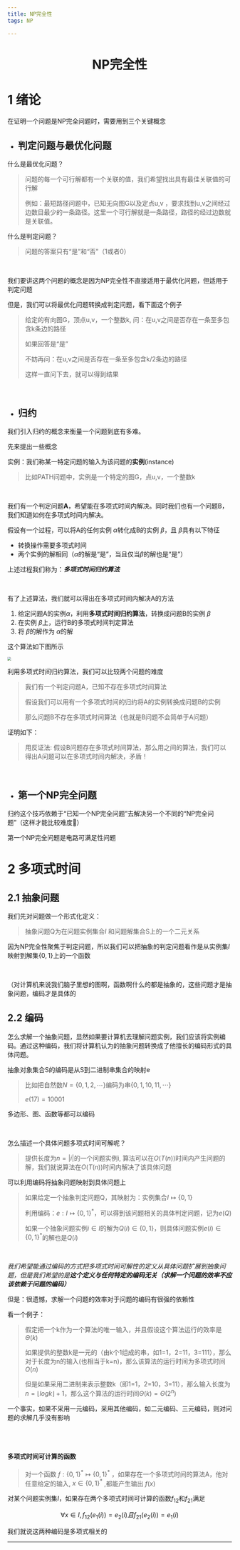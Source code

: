 ```yaml
---
title: NP完全性
tags: NP

---
```


<script type="text/x-mathjax-config">
MathJax.Hub.Config({
tex2jax: {
skipTags: ['script', 'noscript', 'style', 'textarea', 'pre'],
inlineMath: [['$','$']]
}
});
</script>
<script src='https://cdnjs.cloudflare.com/ajax/libs/mathjax/2.7.5/latest.js?config=TeX-MML-AM_CHTML' async></script>
<script type="text/x-mathjax-config">
MathJax.Hub.Config({
tex2jax: {
skipTags: ['script', 'noscript', 'style', 'textarea', 'pre'],
inlineMath: [['$','$']]
}
});
</script>
<script src='https://cdnjs.cloudflare.com/ajax/libs/mathjax/2.7.5/latest.js?config=TeX-MML-AM_CHTML' async></script>
<script type="text/x-mathjax-config">
MathJax.Hub.Config({
tex2jax: {
skipTags: ['script', 'noscript', 'style', 'textarea', 'pre'],
inlineMath: [['$','$']]
}
});
</script>
<script src='https://cdnjs.cloudflare.com/ajax/libs/mathjax/2.7.5/latest.js?config=TeX-MML-AM_CHTML' async></script>
<script type="text/x-mathjax-config">
MathJax.Hub.Config({
tex2jax: {
skipTags: ['script', 'noscript', 'style', 'textarea', 'pre'],
inlineMath: [['$','$']]
}
});
</script>
<script src='https://cdnjs.cloudflare.com/ajax/libs/mathjax/2.7.5/latest.js?config=TeX-MML-AM_CHTML' async></script>
<script type="text/x-mathjax-config">
MathJax.Hub.Config({
tex2jax: {
skipTags: ['script', 'noscript', 'style', 'textarea', 'pre'],
inlineMath: [['$','$']]
}
});
</script>
<script src='https://cdnjs.cloudflare.com/ajax/libs/mathjax/2.7.5/latest.js?config=TeX-MML-AM_CHTML' async></script>
<script type="text/x-mathjax-config">
MathJax.Hub.Config({
tex2jax: {
skipTags: ['script', 'noscript', 'style', 'textarea', 'pre'],
inlineMath: [['$','$']]
}
});
</script>
<script src='https://cdnjs.cloudflare.com/ajax/libs/mathjax/2.7.5/latest.js?config=TeX-MML-AM_CHTML' async></script>


# <center>NP完全性</center>

# 1 绪论

在证明一个问题是NP完全问题时，需要用到三个关键概念

* ## 判定问题与最优化问题

什么是最优化问题？

> 问题的每一个可行解都有一个关联的值，我们希望找出具有最佳关联值的可行解  
>
> 例如：最短路径问题中，已知无向图G以及定点u,v ，要求找到u,v之间经过边数目最少的一条路径。这里一个可行解就是一条路径，路径的经过边数就是关联值。

什么是判定问题？

> 问题的答案只有“是”和“否”（1或者0）

<br/>

我们要讲这两个问题的概念是因为NP完全性不直接适用于最优化问题，但适用于判定问题

但是，我们可以将最优化问题转换成判定问题，看下面这个例子

> 给定的有向图G，顶点u,v，一个整数k, 问：在u,v之间是否存在一条至多包含k条边的路径
>
> 如果回答是“是”  
>
> 不妨再问：在u,v之间是否存在一条至多包含k/2条边的路径
>
> 这样一直问下去，就可以得到结果

<br/>



* ## 归约

我们引入归约的概念来衡量一个问题到底有多难。  

先来提出一些概念  



实例：我们称某一特定问题的输入为该问题的**实例**(instance)

> 比如PATH问题中，实例是一个特定的图G，点u,v，一个整数k

<br/>

我们有一个判定问题**A**，希望能在多项式时间内解决。同时我们也有一个问题B，我们知道如何在多项式时间内解决。 

假设有一个过程，可以将A的任何实例 $\alpha$转化成B的实例 $\beta$，且 $\beta$具有以下特征

* 转换操作需要多项式时间
* 两个实例的解相同（$\alpha$的解是“是”，当且仅当$\beta$的解也是“是”）

上述过程我们称为：***多项式时间归约算法***

<br/>

有了上述算法，我们就可以得出在多项式时间内解决A的方法

1. 给定问题A的实例$\alpha$，利用**多项式时间归约算法**，转换成问题B的实例 $\beta$
2. 在实例 $\beta$上，运行B的多项式时间判定算法
3. 将 $\beta$的解作为 $\alpha$的解  

这个算法如下图所示  

<img src="http://miaochenlu.github.io/_posts/image-20190918104628691.png" style="zoom:50%;" />

利用多项式时间归约算法，我们可以比较两个问题的难度

>我们有一个判定问题A，已知不存在多项式时间算法  
>
>假设我们可以用有一个多项式时间的归约将A的实例转换成问题B的实例
>
>那么问题B不存在多项式时间算法（也就是B问题不会简单于A问题）

证明如下：  

> 用反证法: 假设B问题存在多项式时间算法，那么用之间的算法，我们可以得出A问题可以在多项式时间内解决，矛盾！

<br/>

* ## 第一个NP完全问题

归约这个技巧依赖于“已知一个NP完全问题”去解决另一个不同的“NP完全问题”（这样才能比较难度🐎）  

第一个NP完全问题是电路可满足性问题



# 2 多项式时间

## 2.1 抽象问题

我们先对问题做一个形式化定义：

> 抽象问题Q为在问题实例集合$I$ 和问题解集合S上的一个二元关系

因为NP完全性聚焦于判定问题，所以我们可以把抽象的判定问题看作是从实例集$I$映射到解集$\{0,1\}$上的一个函数

<br/>

（对计算机来说我们脑子里想的图啊，函数啊什么的都是抽象的，这些问题才是抽象问题，编码才是具体的

## 2.2 编码

怎么求解一个抽象问题，显然如果要计算机去理解问题实例，我们应该将实例编码。通过这种编码，我们将计算机认为的抽象问题转换成了他擅长的编码形式的具体问题。

抽象对象集合S的编码是从S到二进制串集合的映射e

> 比如把自然数$N=\{0,1,2,\cdots\}$编码为串$\{0,1,10,11,\cdots\}$
>
> $e(17)=10001$

多边形、图、函数等都可以编码

<br/>

怎么描述一个具体问题多项式时间可解呢？  



> 提供长度为$n=|i|$的一个问题实例i, 算法可以在$O(T(n))$时间内产生问题的解，我们就说算法在$O(T(n))$时间内解决了该具体问题



可以利用编码将抽象问题映射到具体问题上

> 如果给定一个抽象判定问题Q，其映射为：实例集合$I\mapsto \{0,1\}$
>
> 利用编码：$e:I\mapsto \{0,1\}^*$，可以得到该问题相关的具体判定问题，记为$e(Q)$
>
> 如果一个抽象问题实例$i\in I$的解为$Q(i)\in\{0,1\}$，则具体问题实例$e(i)\in\{0,1\}^*$的解也是$Q(i)$

<br/>

*我们希望能通过编码的方式把多项式时间可解性的定义从具体问题扩展到抽象问题，但是我们希望的是**这个定义与任何特定的编码无关（求解一个问题的效率不应该依赖于问题的编码）***



但是：很遗憾，求解一个问题的效率对于问题的编码有很强的依赖性



看一个例子：  

> 假定把一个k作为一个算法的唯一输入，并且假设这个算法运行的效率是$\Theta(k)$  
>
> 如果提供的整数k是一元的（由k个1组成的串，如1=1，2=11，3=111），那么对于长度为n的输入(也相当于k=n)，那么该算法的运行时间为多项式时间$O(n)$  
>
> 但是如果采用二进制来表示整数k（即1=1，2=10，3=11），那么输入长度为$n=\lfloor logk\rfloor+1$，那么这个算法的运行时间$\Theta(k)=\Theta(2^n)$   

一个事实，如果不采用一元编码，采用其他编码，如二元编码、三元编码，则对问题的求解几乎没有影响

<br/>

<br/>

#### 多项式时间可计算的函数

> 对一个函数 $f:\{0,1\}^*\mapsto\{0,1\}^*$ ，如果存在一个多项式时间的算法A，他对任意给定的输入, $x\in\{0,1\}^*$ ,都能产生输出 $f(x)$ 

对某个问题实例集$I$，如果存在两个多项式时间可计算的函数$f_{12}$和$f_{21}$满足  



$$\forall x\in I,f_{12}(e_1(i))=e_2(i)且f_{21}(e_2(i))=e_1(i)$$



我们就说这两种编码是多项式相关的



<!--more-->

------









